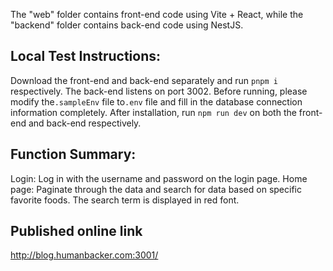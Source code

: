 The "web" folder contains front-end code using Vite + React, while the "backend" folder contains back-end code using NestJS.

## Local Test Instructions:
Download the front-end and back-end separately and run `pnpm i` respectively.
The back-end listens on port 3002. Before running, please modify the`.sampleEnv` file to`.env` file and fill in the database connection information completely. After installation, run `npm run dev` on both the front-end and back-end 
respectively.

## Function Summary:
Login: Log in with the username and password on the login page.
Home page: Paginate through the data and search for data based on specific favorite foods. The search term is displayed in red font.


## Published online link  
http://blog.humanbacker.com:3001/
